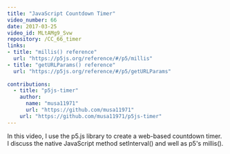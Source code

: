 ```yaml
---
title: "JavaScript Countdown Timer"
video_number: 66
date: 2017-03-25
video_id: MLtAMg9_Svw
repository: /CC_66_timer
links:
- title: "millis() reference"  
  url: "https://p5js.org/reference/#/p5/millis"
- title: "getURLParams() reference"  
  url: "https://p5js.org/reference/#/p5/getURLParams"
  
contributions:
  - title: "p5js-timer"
    author:
      name: "musa11971"
      url: "https://github.com/musa11971"
    url: "https://github.com/musa11971/p5js-timer"
---
```


In this video, I use the p5.js library to create a web-based countdown timer. I discuss the native JavaScript method setInterval() and well as p5's millis(). 

